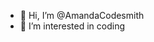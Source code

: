 - 👋 Hi, I’m @AmandaCodesmith
- 👀 I’m interested in coding
<!---
AmandaCodesmith/AmandaCodesmith is a ✨ special ✨ repository because its `README.md` (this file) appears on your GitHub profile.
You can click the Preview link to take a look at your changes.
--->
